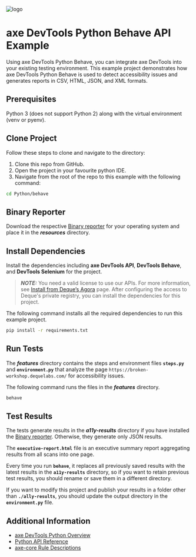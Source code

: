 ![logo](./docs/logo-python-behave.png)

# axe DevTools Python Behave API Example

Using axe DevTools Python Behave, you can integrate axe DevTools into your existing testing environment. This example project demonstrates how axe DevTools Python Behave is used to detect accessibility issues and generates reports in CSV, HTML, JSON, and XML formats.

## Prerequisites

Python 3 (does not support Python 2) along with the virtual environment (venv or pyenv).

## Clone Project

Follow these steps to clone and navigate to the directory:

1. Clone this repo from GitHub.
2. Open the project in your favourite python IDE.
3. Navigate from the root of the repo to this example with the following command:

```sh
cd Python/behave
```

## Binary Reporter

Download the respective [Binary reporter](https://docs.deque.com/devtools-html/4.0.0/en/downloads#binary-reporter) for your operating system and place it in the **_resources_** directory.

## Install Dependencies

Install the dependencies including **axe DevTools API**, **DevTools Behave**, and **DevTools Selenium** for the project.

> **_NOTE:_**
> You need a valid license to use our APIs. For more information, see [Install from Deque’s Agora](https://docs.deque.com/devtools-html/4.0.0/en/py-getting-started) page. After configuring the access to Deque's private registry, you can install the dependencies for this project.

The following command installs all the required dependencies to run this example project.

```sh
pip install -r requirements.txt
```

## Run Tests

The **_features_** directory contains the steps and environment files **`steps.py`** and **`environment.py`** that analyze the page `https://broken-workshop.dequelabs.com/` for accessibility issues.

The following command runs the files in the **_features_** directory.

```sh
behave
```

## Test Results

The tests generate results in the **_a11y-results_** directory if you have installed the [Binary reporter](https://docs.deque.com/devtools-html/4.0.0/en/downloads#binary-reporter). Otherwise, they generate only JSON results.

The **`executive-report.html`** file is an executive summary report aggregating results from all scans into one page.

Every time you run **`behave`**, it replaces all previously saved results with the latest results in the **`a11y-results`** directory, so if you want to retain previous test results, you should rename or save them in a different directory.

If you want to modify this project and publish your results in a folder other than **`./ally-results`**, you should update the output directory in the **`environment.py`** file.

## Additional Information

- [axe DevTools Python Overview](https://docs.deque.com/devtools-html/4.0.0/en/py-usage-overview)
- [Python API Reference](https://docs.deque.com/devtools-html/4.0.0/en/py-api-behave)
- [axe-core Rule Descriptions](https://github.com/dequelabs/axe-core/blob/master/doc/rule-descriptions.md)

